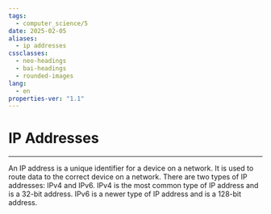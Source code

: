 ```yaml
---
tags:
  - computer_science/5
date: 2025-02-05
aliases:
  - ip addresses
cssclasses:
  - neo-headings
  - bai-headings
  - rounded-images
lang:
  - en
properties-ver: "1.1"
---
```

# IP Addresses

***
An IP address is a unique identifier for a device on a network. It is used to route data to the correct device on a network. There are two types of IP addresses: IPv4 and IPv6. IPv4 is the most common type of IP address and is a 32-bit address. IPv6 is a newer type of IP address and is a 128-bit address.
